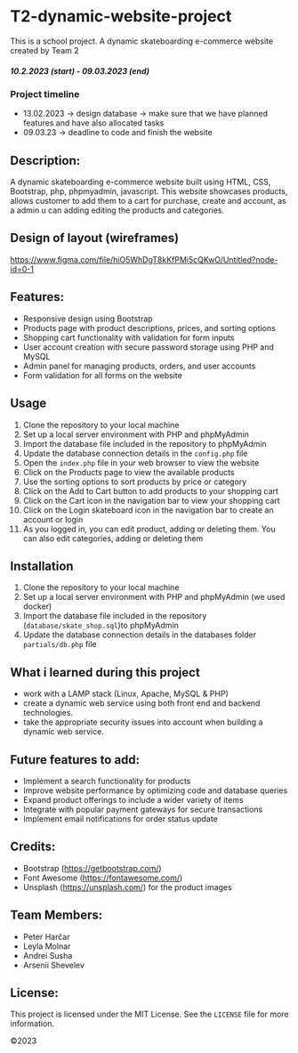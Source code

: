 # T2-dynamic-website-project
This is a school project. A dynamic skateboarding e-commerce website created by Team 2

##### 10.2.2023 (start) - 09.03.2023 (end)
### Project timeline
- 13.02.2023 -> design database
             -> make sure that we have planned features and have also allocated tasks 
- 09.03.23 -> deadline to code and finish the website

## Description:
A dynamic skateboarding e-commerce website built using HTML, CSS, Bootstrap, php, phpmyadmin, javascript. This website showcases products, allows customer to add them to a cart for purchase, create and account, as a admin u can adding editing the products and categories.

## Design of layout (wireframes)
https://www.figma.com/file/hiO5WhDgT8kKfPMi5cQKwO/Untitled?node-id=0-1

## Features:
- Responsive design using Bootstrap
- Products page with product descriptions, prices, and sorting options
- Shopping cart functionality with validation for form inputs
- User account creation with secure password storage using PHP and MySQL
- Admin panel for managing products, orders, and user accounts
- Form validation for all forms on the website

## Usage
1. Clone the repository to your local machine
2. Set up a local server environment with PHP and phpMyAdmin
3. Import the database file included in the repository to phpMyAdmin
4. Update the database connection details in the `config.php` file
5. Open the `index.php` file in your web browser to view the website
6. Click on the Products page to view the available products
7. Use the sorting options to sort products by price or category
8. Click on the Add to Cart button to add products to your shopping cart
9. Click on the Cart icon in the navigation bar to view your shopping cart
10. Click on the Login skateboard icon in the navigation bar to create an account or login
11. As you logged in, you can edit product, adding or deleting them. You can also edit categories, adding or deleting them


## Installation
1. Clone the repository to your local machine
2. Set up a local server environment with PHP and phpMyAdmin (we used docker)
3. Import the database file included in the repository (`database/skate_shop.sql`)to phpMyAdmin
4. Update the database connection details in the databases folder `partials/db.php` file


## What i learned during this project
- work with a LAMP stack (Linux, Apache, MySQL & PHP)
- create a dynamic web service using both front end and backend technologies.
- take the appropriate security issues into account when building a dynamic web service.


## Future features to add:
- Implement a search functionality for products
- Improve website performance by optimizing code and database queries
- Expand product offerings to include a wider variety of items
- Integrate with popular payment gateways for secure transactions
- Implement email notifications for order status update

## Credits:
- Bootstrap (https://getbootstrap.com/)
- Font Awesome (https://fontawesome.com/)
- Unsplash (https://unsplash.com/) for the product images

## Team Members:
- Peter Harčar
- Leyla Molnar
- Andrei Susha
- Arsenii Shevelev

## License:
This project is licensed under the MIT License. See the `LICENSE` file for more information.

©️2023

